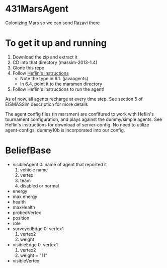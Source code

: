 # 431MarsAgent
Colonizing Mars so we can send Razavi there

# To get it up and running 
1. Download the zip and extract it
2. CD into that directory (massim-2013-1.4)
3. Glone this repo
4. Follow [Heflin's instructions](http://www.cse.lehigh.edu/~heflin/courses/agents-2016/mars-faq.html)
    - Note the type in 6.1. (javaagents)
    - In 6.4, point it to the marsmen directory
5. Follow Heflin's instructions to run the agent!

As of now, all agents recharge at every time step. See section 5 of EISMASSim description for more details

The agent config files (in marsmen) are confifured to work with Heflin's tournament configuration, and plays against the dummy/simple agents. See Heflin's instructions for download of server-config. No need to utilize agent-configs, dummy10b is incorporated into our config.

# BeliefBase
- visibleAgent
    0. name of agent that reported it
    1. vehicle name
    2. vertex
    3. team
    4. disabled or normal
- energy
- max energy
- health
- maxHealth
- probedVertex
- position
- role
- surveyedEdge
    0. vertex1
    1. vertex2
    2. weight
- visibleEdge
    0. vertex1
    1. vertex2
    2. weight = "11"
- visibleVertex
